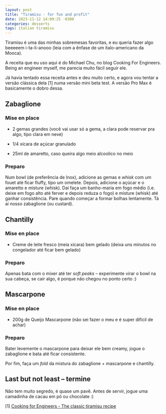 ```yaml
---
layout: post
title: "Tiramisu - for fun and profit"
date: 2023-11-12 14:09:25 -0300
categories: desserts
tags: italian tiramisu
---
```


Tiramisu é uma das minhas sobremesas favoritas, e eu queria fazer algo
beeeeem i-ta-li-anooo (leia com a ênfase de um italo-americano da Mooca).

A receita que eu uso aqui é do Michael Chu, no blog Cooking For Engineers.
Being an engineer myself, me parecia muito fácil seguir ele.

Já havia tentado essa receita antes e deu muito certo, e agora vou tentar
a versão clássica dela [1] numa versão mini beta test. A versão Pro Max é basicamente o dobro dessa. 


## Zabaglione

### Mise en place

- 2 gemas grandes (você vai usar só a gema, a clara pode reservar pra algo, tipo clara em neve)

- 1/4 xícara de açúcar granulado 

- 25ml de amaretto, caso queira algo meio alcoolico no meio

### Preparo

Num bowl (de preferência de Inox), adicione as gemas e _whisk_ com um fouet até ficar fluffy, tipo um omelete. Depois, adicione o açúcar e o amaretto e misture (whisk). Daí faça um banho-maria em fogo médio (i.e. deixe em fogo alto até ferver e depois reduza o fogo) e misture (whisk) até ganhar consistência. Pare quando começar a formar bolhas lentamente. Tá aí nosso zabaglione (ou custard).

## Chantilly 

### Mise en place

- Creme de leite fresco (meia xícara) bem gelado (deixa uns minutos no congelador até ficar bem gelado)

### Preparo

Apenas bata com o mixer até ter _soft peaks_ – experimente virar o bowl na sua cabeça, se cair algo, é porque não chegou no ponto certo :) 


## Mascarpone

### Mise en place

- 200g de Queijo Mascarpone (não sei fazer o meu e é super difícil de achar)

### Preparo

Bater levemente o mascarpone para deixar ele bem creamy, jogue o zabaglione e bata até ficar consistente. 

Por fim, faça um _fold_ da mistura do zabaglione + mascarpone e chantilly. 

## Last but not least – termine

Não tem muito segredo, é quase um pavê. Antes de servir, jogue uma camadinha de cacau em pó ou chocolate :) 


[1] [Cooking for Engineers - The classic tiramisu recipe](https://www.cookingforengineers.com/recipe/60/The-Classic-Tiramisu-original-recipe)
